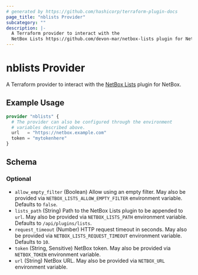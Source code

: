 ```yaml
---
# generated by https://github.com/hashicorp/terraform-plugin-docs
page_title: "nblists Provider"
subcategory: ""
description: |-
  A Terraform provider to interact with the
  NetBox Lists https://github.com/devon-mar/netbox-lists plugin for NetBox.
---
```


# nblists Provider

A Terraform provider to interact with the
[NetBox Lists](https://github.com/devon-mar/netbox-lists) plugin for NetBox.

## Example Usage

```terraform
provider "nblists" {
  # The provider can also be configured through the environment
  # variables described above.
  url   = "https://netbox.example.com"
  token = "mytokenhere"
}
```

<!-- schema generated by tfplugindocs -->
## Schema

### Optional

- `allow_empty_filter` (Boolean) Allow using an empty filter. May also be provided via `NETBOX_LISTS_ALLOW_EMPTY_FILTER` environment variable. Defaults to `false`.
- `lists_path` (String) Path to the NetBox Lists plugin to be appended to `url`. May also be provided via `NETBOX_LISTS_PATH` environment variable. Defaults to `/api/plugins/lists`.
- `request_timeout` (Number) HTTP request timeout in seconds. May also be provided via `NETBOX_LISTS_REQUEST_TIMEOUT` environment variable. Defaults to `10`.
- `token` (String, Sensitive) NetBox token. May also be provided via `NETBOX_TOKEN` environment variable.
- `url` (String) NetBox URL. May also be provided via `NETBOX_URL` environment variable.
